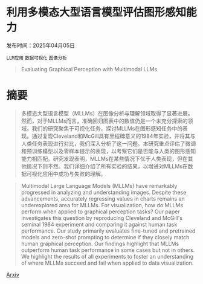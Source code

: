 # 利用多模态大型语言模型评估图形感知能力

发布时间：2025年04月05日

`LLM应用` `数据可视化` `图像分析`

> Evaluating Graphical Perception with Multimodal LLMs

# 摘要

> 多模态大型语言模型（MLLMs）在图像分析与理解领域取得了显著进展。然而，对于MLLMs而言，准确回归图表中的数值仍是一个未充分探索的领域。我们的研究聚焦于可视化任务，探讨MLLMs在图形感知任务中的表现。通过复现Cleveland和McGill具有里程碑意义的1984年实验，并将其与人类任务表现进行对比，我们深入分析了这一问题。本研究重点评估了微调和预训练模型以及零样本提示的表现，以考察它们是否能与人类的图形感知能力相匹配。研究发现表明，MLLMs在某些情况下优于人类表现，但在其他情况下则不然。我们详细介绍了所有实验的结果，以增进对MLLMs在数据可视化应用中成功与失败的理解。


> Multimodal Large Language Models (MLLMs) have remarkably progressed in analyzing and understanding images. Despite these advancements, accurately regressing values in charts remains an underexplored area for MLLMs. For visualization, how do MLLMs perform when applied to graphical perception tasks? Our paper investigates this question by reproducing Cleveland and McGill's seminal 1984 experiment and comparing it against human task performance. Our study primarily evaluates fine-tuned and pretrained models and zero-shot prompting to determine if they closely match human graphical perception. Our findings highlight that MLLMs outperform human task performance in some cases but not in others. We highlight the results of all experiments to foster an understanding of where MLLMs succeed and fail when applied to data visualization.

[Arxiv](https://arxiv.org/abs/2504.04221)
